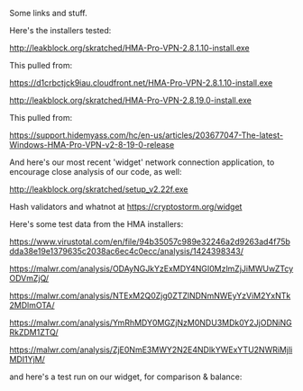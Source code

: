 Some links and stuff.

Here's the installers tested:

http://leakblock.org/skratched/HMA-Pro-VPN-2.8.1.10-install.exe

This pulled from:

https://d1crbctjck9iau.cloudfront.net/HMA-Pro-VPN-2.8.1.10-install.exe



http://leakblock.org/skratched/HMA-Pro-VPN-2.8.19.0-install.exe

This pulled from:

https://support.hidemyass.com/hc/en-us/articles/203677047-The-latest-Windows-HMA-Pro-VPN-v2-8-19-0-release


And here's our most recent 'widget' network connection application, to encourage close analysis of our code, as well:

http://leakblock.org/skratched/setup_v2.22f.exe

Hash validators and whatnot at https://cryptostorm.org/widget



Here's some test data from the HMA installers:

https://www.virustotal.com/en/file/94b35057c989e32246a2d9263ad4f75bdda38e19e1379635c2038ac6ec4c0ecc/analysis/1424398343/

https://malwr.com/analysis/ODAyNGJkYzExMDY4NGI0MzlmZjJiMWUwZTcyODVmZjQ/

https://malwr.com/analysis/NTExM2Q0Zjg0ZTZlNDNmNWEyYzViM2YxNTk2MDlmOTA/

https://malwr.com/analysis/YmRhMDY0MGZjNzM0NDU3MDk0Y2JjODNiNGRkZDM1ZTQ/

https://malwr.com/analysis/ZjE0NmE3MWY2N2E4NDlkYWExYTU2NWRiMjliMDI1YjM/


and here's a test run on our widget, for comparison & balance:


